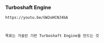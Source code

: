 

### Turboshaft Engine

```
https://youtu.be/GW2oHCNJ4bA



```


```
목표는 가솔린 기반 Turboshaft Engine을 만드는 것


```
